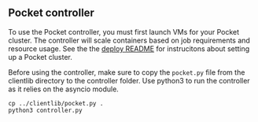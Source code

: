 ## Pocket controller

To use the Pocket controller, you must first launch VMs for your Pocket cluster. The controller
will scale containers based on job requirements and resource usage. See the the 
[deploy README](https://github.com/stanford-mast/pocket/blob/master/deploy/README.md) for
instrucitons about setting up a Pocket cluster. 

Before using the controller, make sure to copy the `pocket.py` file from the clientlib directory to the
controller folder. Use python3 to run the controller as it relies on the asyncio module. 

```
cp ../clientlib/pocket.py .
python3 controller.py
```
